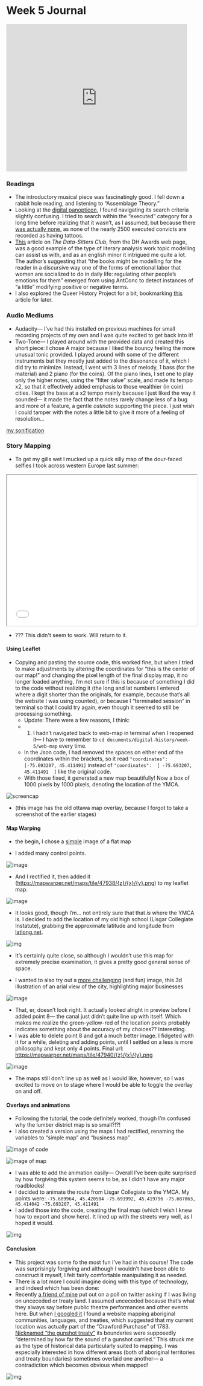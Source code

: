 # Week 5 Journal




<iframe  title="YouTube video player" width="480" height="390" src="http://www.youtube.com/watch?v=TheVideoID?autoplay=1" frameborder="0" allowfullscreen></iframe>
    
    
    
    

### Readings
- The introductory musical piece was fascinatingly good. I fell down a rabbit hole reading, and listening to “Assemblage Theory.” 
- Looking at the [digital panopticon](https://www.digitalpanopticon.org/search?targ=multipie&e0.type.t.t=root&e0.has_tattoo.tty.x=yes&tf-multipie-start=sentence&tf-multipie-end=tattoo_subjects), I found navigating its search criteria slightly confusing. I tried to search within the “executed” category for a long time before realizing that it wasn’t, as I assumed, but because there [was actually none,](https://www.digitalpanopticon.org/search?e0.type.t.t=root&e0.given.s.s=&e0.surname.s.s=&e0._all.s.s=&e1.type.t.t=executed&e1.date.d.ld=&e1.date.d.lm=&e1.date.d.ly=&e1.date.d.hd=&e1.date.d.hm=&e1.date.d.hy=) as none of the nearly 2500 executed convicts are recorded as having tattoos. 
- [This](https://datasittersclub.github.io/site/dsc4/) article on *The Data-Sitters Club*, from the DH Awards web page, was a good example of the type of literary analysis work topic modelling can assist us with, and as an english minor it intrigued me quite a lot. The author’s suggesting that “the books might be modelling for the reader in a discursive way one of the forms of emotional labor that women are socialized to do in daily life: regulating other people’s emotions for them” emerged from using AntConc to detect instances of “a little” modifying positive or negative terms. 
- I also explored the Queer History Project for a bit, bookmarking [this](https://gizmodo.com/how-90s-cybersex-pioneers-looked-for-action-and-found-c-1831079932) article for later. 


### Audio Mediums
- Audacity— I’ve had this installed on previous machines for small recording projects of my own and I was quite excited to get back into it! 
- Two-Tone— I played around with the provided data and created this short piece: I chose A major because I liked the bouncy feeling the more unusual tonic provided. I played around with some of the different instruments but they mostly just added to the dissonance of it, which I did try to minimize. Instead, I went with 3 lines of melody, 1 bass (for the material) and 2 piano (for the coins). Of the piano lines, I set one to play only the higher notes, using the “filter value” scale, and made its tempo x2, so that it effectively added emphasis to those wealthier (in coin) cities. I kept the bass at a x2 tempo mainly because I just liked the way it sounded— it made the fact that the notes rarely change less of a bug and more of a feature, a gentle *ostinato* supporting the piece. I just wish I could tamper with the notes a little bit to give it more of a feeling of resolution… 

[my sonification](sonification-roman-data.mp3)

### Story Mapping
- To get my gills wet I mucked up a quick silly map of the dour-faced selfies I took across western Europe last summer:

<iframe src=“https://uploads.knightlab.com/storymapjs/3f10e63fc07b3d0e9fe302f2e4b512f2/hello-world/index.html” width = 100% height = "400"></iframe>

- ??? This didn't seem to work. Will return to it. 

#### Using Leaflet
- Copying and pasting the source code, this worked fine, but when I tried to make adjustments by altering the coordinates for “this is the center of our map!” and changing the pixel length of the final display map, it no longer loaded anything. I’m not sure if this is because of something I did to the code without realizing it (the long and lat numbers I entered where a digit shorter than the originals, for example, because that’s all the website I was using counted), or because I “terminated session” in terminal so that I could try again, even though it seemed to still be processing something. 
    - Update: There were a few reasons, I think:
    - 1. I hadn’t navigated back to web-map in terminal when I reopened it— I have to remember to `cd documents/digital-history/week-5/web-map` every time.
    - In the Json code, I had removed the spaces on either end of the coordinates within the brackets, so it read `"coordinates":  [-75.693207, 45.411491]` instead of `"coordinates":  [ -75.693207, 45.411491  ]` like the original code. 
    - With those fixed, it generated a new map beautifully! Now a box of 1000 pixels by 1000 pixels, denoting the location of the YMCA. 

![screencap](ss3.png)

- (this image has the old ottawa map overlay, because I forgot to take a screenshot of the earlier stages)

#### Map Warping
- the begin, I chose a [simple](https://www.bac-lac.gc.ca/eng/CollectionSearch/Pages/record.aspx?app=fonandcol&IdNumber=2163337&new=-8586104077399913864) image of a flat map

- I added many control points.

![image](ss5.png)

- And I rectified it, then added it (https://mapwarper.net/maps/tile/47938/{z}/{x}/{y}.png) to my leaflet map. 

![image](ss6.png)

- It looks good, though I’m… not entirely sure that that *is* where the YMCA is. I decided to add the location of my old high school (Lisgar Collegiate Instatute), grabbing the approximate latitude and longitude from [latlong.net](https://www.latlong.net/convert-address-to-lat-long.html). 

![img](ss8.png)

- It’s certainly quite close, so although I wouldn’t use this map for extremely precise examination, it gives a pretty good general sense of space.

- I wanted to also try out a [more challenging](https://www.bac-lac.gc.ca/eng/CollectionSearch/Pages/record.aspx?app=fonandcol&IdNumber=4140195&new=-8586104062217727912) (and fun) image, this 3d illustration of an arial view of the city, highlighting major businesses

![image](ss11.png)

- That, er, doesn’t look right. It actually looked alright in preview before I added point 8— the canal just didn’t quite line up with itself. Which makes me realize the green-yellow-red of the location points probably indicates something about the accuracy of my choices?? Interesting. 
- I was able to delete point 8 and got a much better image. I fidgeted with it for a while, deleting and adding points, until I settled on a less is more philosophy and kept only 4 points. Final url: https://mapwarper.net/maps/tile/47940/{z}/{x}/{y}.png 

![image](ss15.png)

- The maps still don’t line up as well as I would like, however, so I was excited to move on to stage where I would be able to toggle the overlay on and off. 

#### Overlays and animations
- Following the tutorial, the code definitely worked, though I’m confused why the lumber district map is so small?!?!
- I also created a version using the maps I had rectified, renaming the variables to “simple map” and “business map”

![image of code](ss22.png)

![image of map](ss20.png)

- I was able to add the animation easily— Overall I’ve been quite surprised by how forgiving this system seems to be, as I didn’t have any major roadblocks! 
- I decided to animate the route from Lisgar Collegiate to the YMCA. My points were: 
`-75.689964, 45.420504
-75.691992, 45.419796
-75.687063, 45.414042
-75.693207, 45.411491`
- I added those into the code, creating the final map (which I wish I knew how to export and show here). It lined up with the streets very well, as I hoped it would.

![img](ss23.png)

#### Conclusion
- This project was some fo the most fun I’ve had in this course! The code was surprisingly forgiving and although I wouldn’t have been able to construct it myself, I felt fairly comfortable manipulating it as needed. 
- There is a lot more I could imagine doing with this type of technology, and indeed which has been done: 
- Recently [a friend of mine](https://twitter.com/clairequaclaire/status/1267554737466953733) put out on a poll on twitter asking if I was living on unceceded or treaty land. I assumed unceceded because that’s what they always say before public theatre performances and other events here. But when [I googled it](https://native-land.ca/) I found a website mapping aboriginal communities, languages, and treaties, which suggested that my current location was actually part of the “Crawford Purchase” of 1783. [Nicknamed “the gunshot treaty”](http://www.stoneskingston.ca/indigenous-history/the-crawford-purchase/) its boundaries were supposedly “determined by how far the sound of a gunshot carried.” This struck me as the type of historical data particularly suited to mapping. I was especially interested in how different areas (both of aboriginal territories and treaty boundaries) sometimes overlaid one another— a contradiction which becomes obvious when mapped! 

![img](ss26.png)
